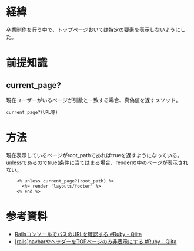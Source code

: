# 経緯
卒業制作を行う中で、トップページおいては特定の要素を表示しないようにした。

# 前提知識
## current_page?
現在ユーザーがいるページが引数と一致する場合、真偽値を返すメソッド。
```
current_page?(URL等)
```

# 方法
現在表示しているページがroot_pathであればtrueを返すようになっている。unlessであるのでtrue(条件に当てはまる場合、renderの中のページが表示されない。

```
    <% unless current_page?(root_path) %>
      <%= render 'layouts/footer' %>
    <% end %>
```

# 参考資料
- [RailsコンソールでパスのURLを確認する #Ruby - Qiita](https://qiita.com/morioka1206/items/c65267bfea1a13920059)
- [[rails]navbarやヘッダーをTOPページのみ非表示にする #Ruby - Qiita](https://qiita.com/piya_study/items/0b6218bdc8d39a0cae7c)
